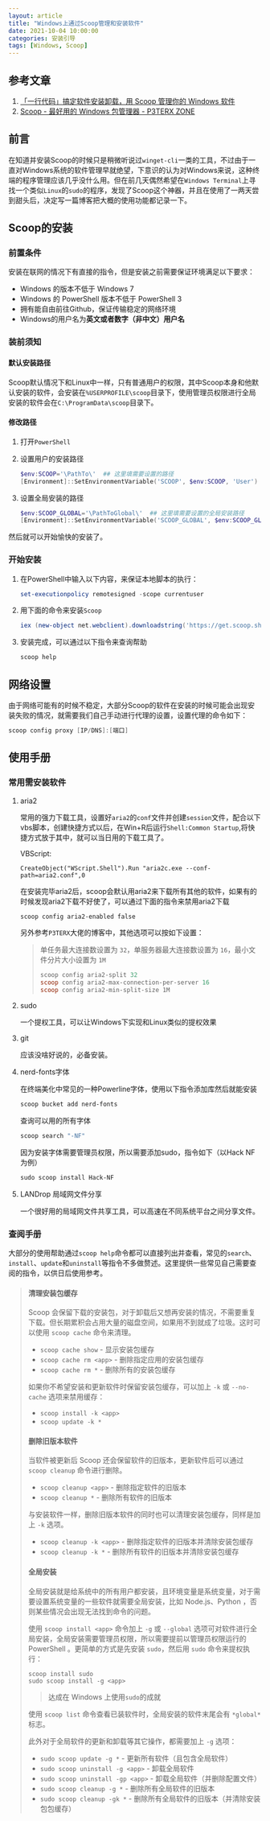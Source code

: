 ```yaml
---
layout: article
title: "Windows上通过Scoop管理和安装软件"
date: 2021-10-04 10:00:00
categories: 安装引导
tags: [Windows, Scoop]
---
```


## 参考文章

1. [「一行代码」搞定软件安装卸载，用 Scoop 管理你的 Windows 软件](https://sspai.com/post/52496)
2. [Scoop - 最好用的 Windows 包管理器 - P3TERX ZONE](https://p3terx.com/archives/scoop-the-best-windows-package-manager.html)

## 前言

在知道并安装Scoop的时候只是稍微听说过`winget-cli`一类的工具，不过由于一直对Windows系统的软件管理早就绝望，下意识的认为对Windows来说，这种终端的程序管理应该几乎没什么用。但在前几天偶然希望在`Windows Terminal`上寻找一个类似`Linux`的`sudo`的程序，发现了Scoop这个神器，并且在使用了一两天尝到甜头后，决定写一篇博客把大概的使用功能都记录一下。

## Scoop的安装

### 前置条件

安装在联网的情况下有直接的指令，但是安装之前需要保证环境满足以下要求：

* Windows 的版本不低于 Windows 7
* Windows 的 PowerShell 版本不低于 PowerShell 3
* 拥有能自由前往Github，保证传输稳定的网络环境
* Windows的用户名为**英文或者数字（非中文）用户名**

### 装前须知

#### 默认安装路径

Scoop默认情况下和Linux中一样，只有普通用户的权限，其中Scoop本身和他默认安装的软件，会安装在`%USERPROFILE\scoop`目录下，使用管理员权限进行全局安装的软件会在`C:\ProgramData\scoop`目录下。

#### 修改路径

1. 打开`PowerShell`

2. 设置用户的安装路径

   ```powershell
   $env:SCOOP='\PathTo\'  ## 这里填需要设置的路径
   [Environment]::SetEnvironmentVariable('SCOOP', $env:SCOOP, 'User')
   ```

3. 设置全局安装的路径

   ```powershell
   $env:SCOOP_GLOBAL='\PathToGlobal\'  ## 这里填需要设置的全局安装路径
   [Environment]::SetEnvironmentVariable('SCOOP_GLOBAL', $env:SCOOP_GLOBAL, 'Machine')
   ```

然后就可以开始愉快的安装了。

### 开始安装

1. 在PowerShell中输入以下内容，来保证本地脚本的执行：

   ```powershell
   set-executionpolicy remotesigned -scope currentuser
   ```

2. 用下面的命令来安装`Scoop`

   ```powershell
   iex (new-object net.webclient).downloadstring('https://get.scoop.sh')
   ```

3. 安装完成，可以通过以下指令来查询帮助

   ```powershell
   scoop help
   ```

## 网络设置

由于网络可能有的时候不稳定，大部分Scoop的软件在安装的时候可能会出现安装失败的情况，就需要我们自己手动进行代理的设置，设置代理的命令如下：

```powershell
scoop config proxy [IP/DNS]:[端口]
```

## 使用手册

### 常用需安装软件

1. aria2

   常用的强力下载工具，设置好`aria2`的`conf`文件并创建`session`文件，配合以下vbs脚本，创建快捷方式以后，在Win+R后运行`Shell:Common Startup`,将快捷方式放于其中，就可以当日用的下载工具了。

   VBScript:

   ```vbscript
   CreateObject("WScript.Shell").Run "aria2c.exe --conf-path=aria2.conf",0
   ```

   在安装完毕aria2后，scoop会默认用aria2来下载所有其他的软件，如果有的时候发现aria2下载不好使了，可以通过下面的指令来禁用aria2下载

   ```powershell
   scoop config aria2-enabled false
   ```

   另外参考`P3TERX`大佬的博客中，其他选项可以按如下设置：

   >单任务最大连接数设置为 `32`，单服务器最大连接数设置为 `16`，最小文件分片大小设置为 `1M`
   >
   >```powershell
   >scoop config aria2-split 32
   >scoop config aria2-max-connection-per-server 16
   >scoop config aria2-min-split-size 1M
   >```

2. sudo

   一个提权工具，可以让Windows下实现和Linux类似的提权效果

3. git

   应该没啥好说的，必备安装。

4. nerd-fonts字体

   在终端美化中常见的一种Powerline字体，使用以下指令添加库然后就能安装

   ```powershell
   scoop bucket add nerd-fonts
   ```

    查询可以用的所有字体

   ```powershell
   scoop search "-NF"
   ```

   因为安装字体需要管理员权限，所以需要添加sudo，指令如下（以Hack NF为例）

   ```powershell
   sudo scoop install Hack-NF
   ```

5. LANDrop 局域网文件分享

   一个很好用的局域网文件共享工具，可以高速在不同系统平台之间分享文件。

### 查阅手册

大部分的使用帮助通过`scoop help`命令都可以直接列出并查看，常见的`search`、`install`、`update`和`uninstall`等指令不多做赘述。这里提供一些常见自己需要查阅的指令，以供日后使用参考。

> #### 清理安装包缓存
>
> Scoop 会保留下载的安装包，对于卸载后又想再安装的情况，不需要重复下载。但长期累积会占用大量的磁盘空间，如果用不到就成了垃圾。这时可以使用 `scoop cache` 命令来清理。
>
> * `scoop cache show` - 显示安装包缓存
> * `scoop cache rm <app>` - 删除指定应用的安装包缓存
> * `scoop cache rm *` - 删除所有的安装包缓存
>
> 如果你不希望安装和更新软件时保留安装包缓存，可以加上 `-k` 或 `--no-cache` 选项来禁用缓存：
>
> * `scoop install -k <app>`
> * `scoop update -k *`
>
> #### 删除旧版本软件
>
> 当软件被更新后 Scoop 还会保留软件的旧版本，更新软件后可以通过 `scoop cleanup` 命令进行删除。
>
> * `scoop cleanup <app>` - 删除指定软件的旧版本
> * `scoop cleanup *` - 删除所有软件的旧版本
>
> 与安装软件一样，删除旧版本软件的同时也可以清理安装包缓存，同样是加上 `-k` 选项。
>
> * `scoop cleanup -k <app>` - 删除指定软件的旧版本并清除安装包缓存
> * `scoop cleanup -k *` - 删除所有软件的旧版本并清除安装包缓存
>
> #### 全局安装
>
> 全局安装就是给系统中的所有用户都安装，且环境变量是系统变量，对于需要设置系统变量的一些软件就需要全局安装，比如 Node.js、Python ，否则某些情况会出现无法找到命令的问题。
>
> 使用 `scoop install <app>` 命令加上 `-g` 或 `--global` 选项可对软件进行全局安装，全局安装需要管理员权限，所以需要提前以管理员权限运行的 Pow­er­Shell 。更简单的方式是先安装 `sudo`，然后用 `sudo` 命令来提权执行：
>
> ```none
> scoop install sudo
> sudo scoop install -g <app>
> ```
>
> > 达成在 Win­dows 上使用`sudo`的成就
>
> 使用 `scoop list` 命令查看已装软件时，全局安装的软件末尾会有 `*global*` 标志。
>
> 此外对于全局软件的更新和卸载等其它操作，都需要加上 `-g` 选项：
>
> * `sudo scoop update -g *` - 更新所有软件（且包含全局软件）
> * `sudo scoop uninstall -g <app>` - 卸载全局软件
> * `sudo scoop uninstall -gp <app>` - 卸载全局软件（并删除配置文件）
> * `sudo scoop cleanup -g *` - 删除所有全局软件的旧版本
> * `sudo scoop cleanup -gk *` - 删除所有全局软件的旧版本（并清除安装包包缓存）
